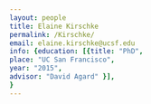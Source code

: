 ```yaml
---
layout: people
title: Elaine Kirschke
permalink: /Kirschke/
email: elaine.kirschke@ucsf.edu
info: {education: [{title: "PhD", 
place: "UC San Francisco",
year: "2015", 
advisor: "David Agard" }], 
}
---
```


